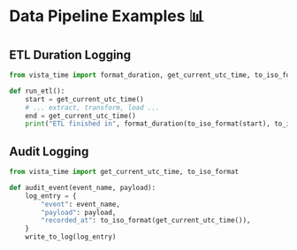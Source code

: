 # Data Pipeline Examples 📊

## ETL Duration Logging

```python
from vista_time import format_duration, get_current_utc_time, to_iso_format

def run_etl():
    start = get_current_utc_time()
    # ... extract, transform, load ...
    end = get_current_utc_time()
    print("ETL finished in", format_duration(to_iso_format(start), to_iso_format(end)))
```

## Audit Logging

```python
from vista_time import get_current_utc_time, to_iso_format

def audit_event(event_name, payload):
    log_entry = {
        "event": event_name,
        "payload": payload,
        "recorded_at": to_iso_format(get_current_utc_time()),
    }
    write_to_log(log_entry)
```
